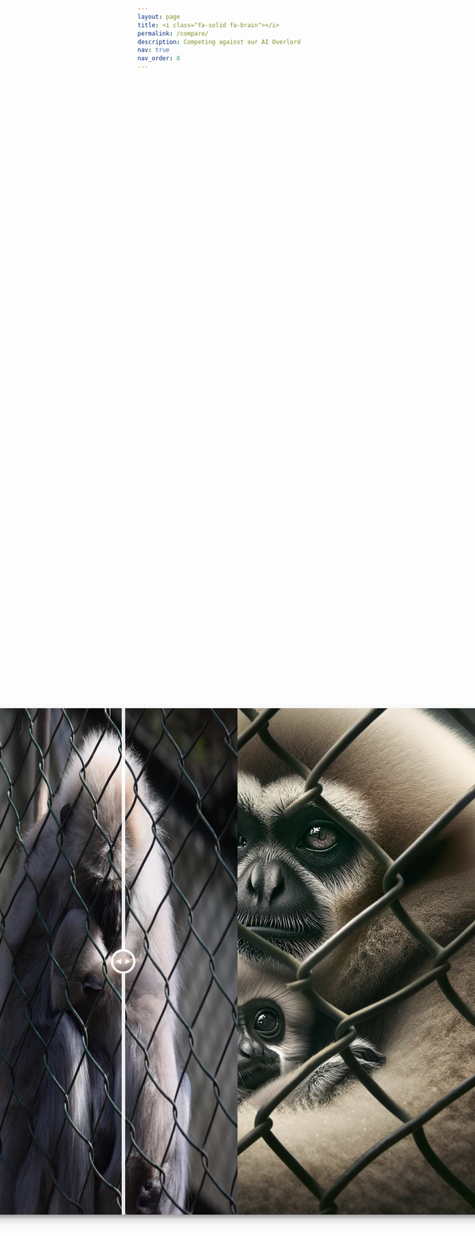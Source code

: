```yaml
---
layout: page
title: <i class="fa-solid fa-brain"></i>
permalink: /compare/
description: Competing against our AI Overlord
nav: true
nav_order: 8
---
```

<script src="Slider.js" type="text/javascript">
</script>

<style>
    #page{
  width:100%;
  height:100%;
  position:absolute;
}

/* Our normalize css */
*{
  margin:0;
  box-sizing: border-box;
}

/* Our wrapper */
.wrapper{
  width: 1024px;
  height: 1024px;
  position: absolute;
  left:50%;
  top:50%;
  transform:translate3d(-50%,-50%,0);
  overflow:hidden;
  box-shadow: 0 10px 20px rgba(0,0,0,0.19), 0 6px 6px rgba(0,0,0,0.23);
}

/* Our image information */
.before,
.after {
  width:100%;
  height:100%;
  background-repeat:no-repeat;
  background-color: white;
  background-size: cover;
  background-position: center;
  position: absolute;
  top:0;
  left:0;
  pointer-events:none;
  overflow: hidden;
}

.content-image{
  height:100%;
}

.after{
  width:512px;
}

.scroller{
  width: 50px;
  height:50px;
  position: absolute;
  left:256px;
  top:50%;
  transform:translateY(-50%);
  border-radius:50%;
  background-color: transparent;
  opacity:0.9;
  pointer-events:auto;
  cursor: pointer;
}

.scroller:hover{
  opacity:1;
}

.scrolling{
  pointer-events:none;
  opacity:1;
  // z-index: 1;
}

.scroller__thumb{
  width:100%;
  height:100%;
  padding:5px;
}

.scroller:before,
.scroller:after{
  content:" ";
  display: block;
  width: 7px;
  height: 9999px;
  position: absolute;
  left: 50%;
  margin-left: -3.5px;
  z-index: 30;
  transition:0.1s;
}
.scroller:before{
  top:100%;
}
.scroller:after{
  bottom:100%;
}

/* If you want to cahnge the colors, make sure you change the fill in the svgs to match */
.scroller{
  border: 5px solid #fff;
}
.scroller:before,
.scroller:after{
  background: #fff;
}
</style>

<div class="wrapper">
  <div class="before">
    <img class="content-image" src="/assets/img/left/L1.png" draggable="false"/>   </div>
  <div class="after">
    <img class="content-image" src="/assets/img/right/R1.png" draggable="false"/>
  </div>
  <div class="scroller">
    <svg class="scroller__thumb" xmlns="http://www.w3.org/2000/svg" width="100" height="100" viewBox="0 0 100 100"><polygon points="0 50 37 68 37 32 0 50" style="fill:#fff"/><polygon points="100 50 64 32 64 68 100 50" style="fill:#fff"/></svg>
  </div>
</div>
